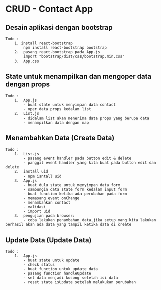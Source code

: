 # CRUD - Contact App

## Desain aplikasi dengan bootstrap

    Todo :
        1. install react-bootstrap
            npm install react-bootstrap bootstrap
        2.  pasang react-bootstrap pada App.js
            import "bootstrap/dist/css/bootstrap.min.css"
        3.  App.css

## State untuk menampilkan dan mengoper data dengan props

    Todo :
        1.  App.js
            - buat state untuk menyimpan data contact
            - oper data props kedalam list
        2.  List.js
            - didalam list akan menerima data props yang berupa data
            - menampilkan data dengan map

## Menambahkan Data (Create Data)

    Todo :
        1.  List.js
            - pasang event handler pada button edit & delete
            - panggil event handler yang kita buat pada button edit dan delete
        2.  install uid
            - npm isntall uid
        3.  App.js
            - buat dulu state untuk menyimpan data form
            - sambungin data state form kedalam input form
            - buat function ketika ada perubahan pada form
            - memasang event onChange
            - menambahkan contact
            - validasi
            - import uid
        3.  pengujian pada browser:
            - coba lakukan penambahan data,jika setup yang kita lakukan berhasil akan ada data yang tampil ketika data di create

## Update Data (Update Data)

    Todo :
        1.  App.js
            - buat state untuk update
            - check status
            - buat function untuk update data
            - pasang function handleUpdate
            - set data menjadi kosong setelah isi data
            - reset state isUpdate setelah melakukan perubahan
